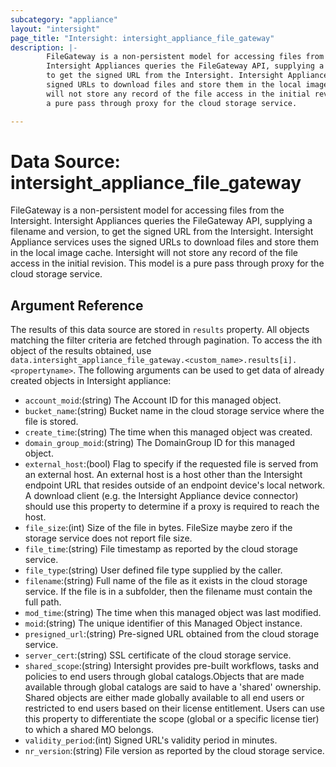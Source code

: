 ```yaml
---
subcategory: "appliance"
layout: "intersight"
page_title: "Intersight: intersight_appliance_file_gateway"
description: |-
        FileGateway is a non-persistent model for accessing files from the Intersight.
        Intersight Appliances queries the FileGateway API, supplying a filename and version,
        to get the signed URL from the Intersight. Intersight Appliance services uses the
        signed URLs to download files and store them in the local image cache. Intersight
        will not store any record of the file access in the initial revision. This model is
        a pure pass through proxy for the cloud storage service.

---
```


# Data Source: intersight_appliance_file_gateway
FileGateway is a non-persistent model for accessing files from the Intersight.
Intersight Appliances queries the FileGateway API, supplying a filename and version,
to get the signed URL from the Intersight. Intersight Appliance services uses the
signed URLs to download files and store them in the local image cache. Intersight
will not store any record of the file access in the initial revision. This model is
a pure pass through proxy for the cloud storage service.
## Argument Reference
The results of this data source are stored in `results` property.
All objects matching the filter criteria are fetched through pagination.
To access the ith object of the results obtained, use `data.intersight_appliance_file_gateway.<custom_name>.results[i].<propertyname>`.
The following arguments can be used to get data of already created objects in Intersight appliance:
* `account_moid`:(string) The Account ID for this managed object. 
* `bucket_name`:(string) Bucket name in the cloud storage service where the file is stored. 
* `create_time`:(string) The time when this managed object was created. 
* `domain_group_moid`:(string) The DomainGroup ID for this managed object. 
* `external_host`:(bool) Flag to specify if the requested file is served from an external host. An external host is a host other than the Intersight endpoint URL that resides outside of an endpoint device's local network. A download client (e.g. the Intersight Appliance device connector) should use this property to determine if a proxy is required to reach the host. 
* `file_size`:(int) Size of the file in bytes. FileSize maybe zero if the storage service does not report file size. 
* `file_time`:(string) File timestamp as reported by the cloud storage service. 
* `file_type`:(string) User defined file type supplied by the caller. 
* `filename`:(string) Full name of the file as it exists in the cloud storage service. If the file is in a subfolder, then the filename must contain the full path. 
* `mod_time`:(string) The time when this managed object was last modified. 
* `moid`:(string) The unique identifier of this Managed Object instance. 
* `presigned_url`:(string) Pre-signed URL obtained from the cloud storage service. 
* `server_cert`:(string) SSL certificate of the cloud storage service. 
* `shared_scope`:(string) Intersight provides pre-built workflows, tasks and policies to end users through global catalogs.Objects that are made available through global catalogs are said to have a 'shared' ownership. Shared objects are either made globally available to all end users or restricted to end users based on their license entitlement. Users can use this property to differentiate the scope (global or a specific license tier) to which a shared MO belongs. 
* `validity_period`:(int) Signed URL's validity period in minutes. 
* `nr_version`:(string) File version as reported by the cloud storage service. 
 
